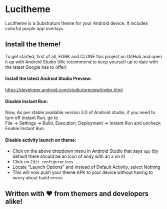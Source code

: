 # Lucitheme
Lucitheme is a Substratum theme for your Android device. It includes colorful purple app overlays. 
## Install the theme!
To get started, first of all, FORK and CLONE this project on GitHub and open it up with Android Studio (We recommend to keep yourself up to date with the latest Google has to offer) 

#### Install the latest Android Studio Preview: 
https://developer.android.com/studio/preview/index.html 

#### Disable Instant Run: 
Now, As per stable available version 3.0 of Android studio, if you need to turn off Instant Run, go to  
File → Settings → Build, Execution, Deployment → Instant Run and uncheck Enable Instant Run. 

#### Disable activity launch on theme: 
  - Click on the above dropdown menu in Android Studio that says `app` (by default there should be an icon of andy with an x on it)
  - Click on `Edit configurations...`
  - Locate "Launch Options" and instead of Default Activity, select Nothing
  - This will now push your theme APK to your device without having to worry about build errors

## Written with ❤ from themers and developers alike!